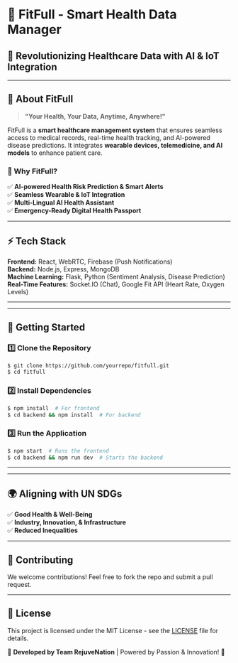 # 🌟 FitFull - Smart Health Data Manager


## 🚀 Revolutionizing Healthcare Data with AI & IoT Integration


---

## 📌 About FitFull
> **"Your Health, Your Data, Anytime, Anywhere!"**

FitFull is a **smart healthcare management system** that ensures seamless access to medical records, real-time health tracking, and AI-powered disease predictions. It integrates **wearable devices, telemedicine, and AI models** to enhance patient care.

### 🚨 Why FitFull?
✅ **AI-powered Health Risk Prediction & Smart Alerts**  
✅ **Seamless Wearable & IoT Integration**  
✅ **Multi-Lingual AI Health Assistant**  
✅ **Emergency-Ready Digital Health Passport**  

---

## ⚡ Tech Stack

**Frontend:** React, WebRTC, Firebase (Push Notifications)  
**Backend:** Node.js, Express, MongoDB  
**Machine Learning:** Flask, Python (Sentiment Analysis, Disease Prediction)  
**Real-Time Features:** Socket.IO (Chat), Google Fit API (Heart Rate, Oxygen Levels)

---



---

## 🚀 Getting Started

### **1️⃣ Clone the Repository**
```sh
$ git clone https://github.com/yourrepo/fitfull.git
$ cd fitfull
```

### **2️⃣ Install Dependencies**
```sh
$ npm install  # For frontend
$ cd backend && npm install  # For backend
```

### **3️⃣ Run the Application**
```sh
$ npm start  # Runs the frontend
$ cd backend && npm run dev  # Starts the backend
```

---



---

## 🌍 Aligning with UN SDGs
✅ **Good Health & Well-Being**  
✅ **Industry, Innovation, & Infrastructure**  
✅ **Reduced Inequalities**  

---

## 🤝 Contributing
We welcome contributions! Feel free to fork the repo and submit a pull request.

---

## 📜 License
This project is licensed under the MIT License - see the [LICENSE](LICENSE) file for details.

🚀 **Developed by Team RejuveNation** | Powered by Passion & Innovation! 💙
